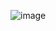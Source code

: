 ![image](https://github.com/raferto1973/SPRINT-8-IT_ACADEMY-/assets/148342825/44d0f3bf-3d3a-4d91-a0c6-b02fa050c17c)
